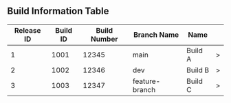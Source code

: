 <!DOCTYPE html>
<html lang="en">
<head>
    <meta charset="UTF-8">
    <meta name="viewport" content="width=device-width, initial-scale=1.0">
    <title>Bootstrap 4 Table with Search and Expand/Collapse</title>
    <link rel="stylesheet" href="https://maxcdn.bootstrapcdn.com/bootstrap/4.5.2/css/bootstrap.min.css">
    <link rel="stylesheet" href="https://cdn.datatables.net/1.10.21/css/dataTables.bootstrap4.min.css">
    <style>
        .details-container {
            display: none;
        }
        .details-show {
            display: table-row;
        }
        .no-border {
            border: none !important; /* Ensure no borders for the details container */
        }
        .toggle-button {
            cursor: pointer;
            transition: transform 0.3s ease;
        }
        .toggle-button.expanded {
            transform: rotate(90deg);
        }
    </style>
</head>
<body>
<div class="container mt-5">
    <h2 class="mb-4">Build Information Table</h2>
    <table id="buildTable" class="table table-striped table-bordered">
        <thead>
            <tr>
                <th>Release ID</th>
                <th>Build ID</th>
                <th>Build Number</th>
                <th>Branch Name</th>
                <th>Name</th>
                <th></th>
            </tr>
        </thead>
        <tbody>
            <tr>
                <td>1</td>
                <td>1001</td>
                <td>12345</td>
                <td>main</td>
                <td>Build A</td>
                <td><span class="toggle-button">&gt;</span></td>
            </tr>
            <tr>
                <td>2</td>
                <td>1002</td>
                <td>12346</td>
                <td>dev</td>
                <td>Build B</td>
                <td><span class="toggle-button">&gt;</span></td>
            </tr>
            <tr>
                <td>3</td>
                <td>1003</td>
                <td>12347</td>
                <td>feature-branch</td>
                <td>Build C</td>
                <td><span class="toggle-button">&gt;</span></td>
            </tr>
            <!-- Add more rows as needed -->
        </tbody>
    </table>
</div>

<script src="https://code.jquery.com/jquery-3.5.1.js"></script>
<script src="https://cdn.datatables.net/1.10.21/js/jquery.dataTables.min.js"></script>
<script src="https://cdn.datatables.net/1.10.21/js/dataTables.bootstrap4.min.js"></script>
<script>
$(document).ready(function() {
    var table = $('#buildTable').DataTable({
        "order": [],
        "columnDefs": [
            { "orderable": false, "targets": -1 }
        ]
    });

    // Toggle the details
    $('#buildTable').on('click', 'tbody .toggle-button', function() {
        var tr = $(this).closest('tr');
        var row = table.row(tr);
        var button = $(this);

        if (row.child.isShown()) {
            row.child.hide();
            button.html('&gt;').removeClass('expanded');
        } else {
            var data = tr.data('child');
            var detailsHtml = `
                <tr class="details-container">
                    <td colspan="6">
                        <div class="no-border">
                            <strong>Environment:</strong>
                            <ul>
                                ${data.environment.map(env => `<li>${env}</li>`).join('')}
                            </ul>
                            <strong>Execution Date:</strong> ${data.execution_date}<br>
                            <strong>Execution Time:</strong> ${data.execution_time}<br>
                            <strong>Downloads:</strong>
                            <ul>
                                ${data.downloads.map(link => `<li><a href="#">${link}</a></li>`).join('')}
                            </ul>
                        </div>
                    </td>
                </tr>
            `;
            row.child(detailsHtml).show();
            button.html('V').addClass('expanded');
        }
    });
});
</script>
</body>
</html>
